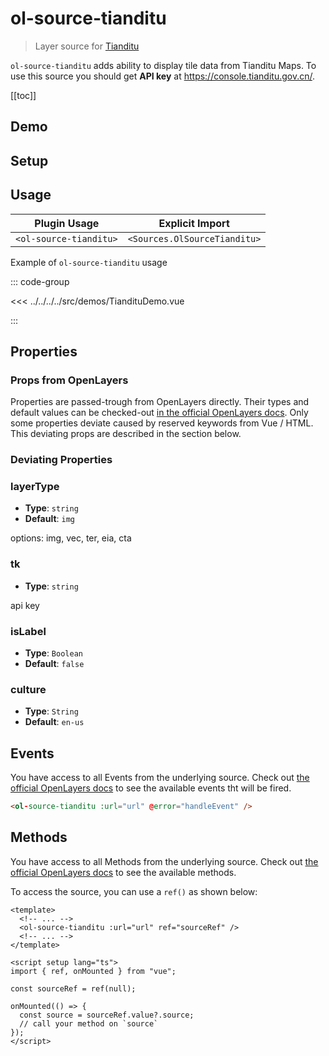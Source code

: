 # ol-source-tianditu

> Layer source for [Tianditu](https://www.tianditu.gov.cn/)

`ol-source-tianditu` adds ability to display tile data from Tianditu Maps. To use
this source you should get **API key** at https://console.tianditu.gov.cn/.

[[toc]]

## Demo

<script setup lang="ts">
import TiandituDemo from "@demos/TiandituDemo.vue"
</script>

<ClientOnly>
<TiandituDemo />
</ClientOnly>

## Setup

<!--@include: ../../sources.plugin.md-->

## Usage

| Plugin Usage           |       Explicit Import        |
| ---------------------- | :--------------------------: |
| `<ol-source-tianditu>` | `<Sources.OlSourceTianditu>` |

Example of `ol-source-tianditu` usage

::: code-group

<<< ../../../../src/demos/TiandituDemo.vue

:::

## Properties

### Props from OpenLayers

Properties are passed-trough from OpenLayers directly.
Their types and default values can be checked-out [in the official OpenLayers docs](https://openlayers.org/en/latest/apidoc/module-ol_source_WMTS-WMTS.html).
Only some properties deviate caused by reserved keywords from Vue / HTML.
This deviating props are described in the section below.

### Deviating Properties

### layerType

- **Type**: `string`
- **Default**: `img`

options: img, vec, ter, eia, cta

### tk

- **Type**: `string`

api key

### isLabel

- **Type**: `Boolean`
- **Default**: `false`

### culture

- **Type**: `String`
- **Default**: `en-us`

## Events

You have access to all Events from the underlying source.
Check out [the official OpenLayers docs](https://openlayers.org/en/latest/apidoc/module-ol_source_WMTS-WMTS.html) to see the available events tht will be fired.

```html
<ol-source-tianditu :url="url" @error="handleEvent" />
```

## Methods

You have access to all Methods from the underlying source.
Check out [the official OpenLayers docs](https://openlayers.org/en/latest/apidoc/module-ol_source_WMTS-WMTS.html) to see the available methods.

To access the source, you can use a `ref()` as shown below:

```vue
<template>
  <!-- ... -->
  <ol-source-tianditu :url="url" ref="sourceRef" />
  <!-- ... -->
</template>

<script setup lang="ts">
import { ref, onMounted } from "vue";

const sourceRef = ref(null);

onMounted(() => {
  const source = sourceRef.value?.source;
  // call your method on `source`
});
</script>
```
